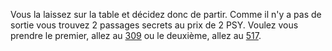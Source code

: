Vous la laissez sur la table et décidez donc de partir. Comme il n'y a pas de sortie vous trouvez 2 passages secrets au prix de 2 PSY. Voulez vous prendre le premier, allez au [309](309) ou le deuxième, allez au [517](517).